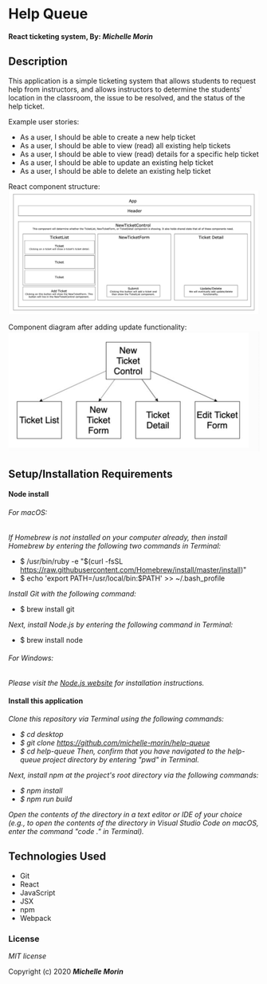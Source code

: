 # Help Queue

#### React ticketing system, By: _**Michelle Morin**_

## Description

This application is a simple ticketing system that allows students to request help from instructors, and allows instructors to determine the students' location in the classroom, the issue to be resolved, and the status of the help ticket. 

Example user stories:
* As a user, I should be able to create a new help ticket
* As a user, I should be able to view (read) all existing help tickets
* As a user, I should be able to view (read) details for a specific help ticket
* As a user, I should be able to update an existing help ticket
* As a user, I should be able to delete an existing help ticket

React component structure:
![component structure](/component-structure.png)

Component diagram after adding update functionality:
![component structure](/updated-component-structure.png)

## Setup/Installation Requirements

#### Node install

###### For macOS:
_If Homebrew is not installed on your computer already, then install Homebrew by entering the following two commands in Terminal:_
* $ /usr/bin/ruby -e "$(curl -fsSL https://raw.githubusercontent.com/Homebrew/install/master/install)"
* $ echo 'export PATH=/usr/local/bin:$PATH' >> ~/.bash_profile

_Install Git with the following command:_
* $ brew install git

_Next, install Node.js by entering the following command in Terminal:_
* $ brew install node

###### For Windows:
_Please visit the [Node.js website](https://nodejs.org/en/download/) for installation instructions._

#### Install this application

_Clone this repository via Terminal using the following commands:_
* _$ cd desktop_
* _$ git clone https://github.com/michelle-morin/help-queue_
* _$ cd help-queue_
_Then, confirm that you have navigated to the help-queue project directory by entering "pwd" in Terminal._

_Next, install npm at the project's root directory via the following commands:_
* _$ npm install_
* _$ npm run build_

_Open the contents of the directory in a text editor or IDE of your choice (e.g., to open the contents of the directory in Visual Studio Code on macOS, enter the command "code ." in Terminal)._

## Technologies Used

* Git
* React
* JavaScript
* JSX
* npm
* Webpack

### License

*MIT license*

Copyright (c) 2020 **_Michelle Morin_**